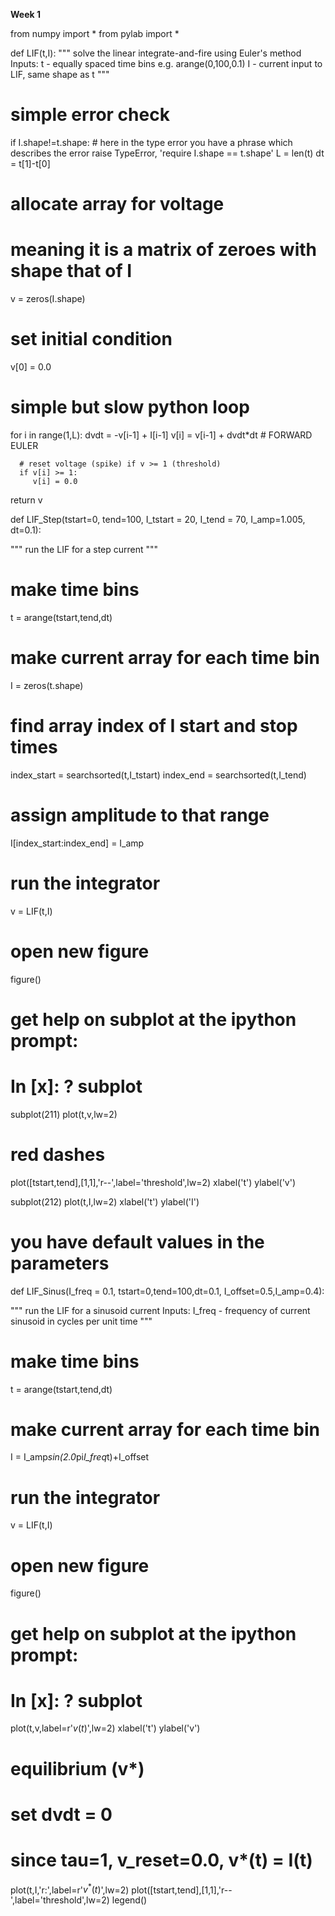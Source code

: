 **Week 1**

from numpy import * 
from pylab import * 

def LIF(t,I): 
   """ solve the linear integrate-and-fire using Euler's method Inputs: 
       t - equally spaced time bins e.g. arange(0,100,0.1) 
       I - current input to LIF, same shape as t 
   """ 
   # simple error check 
   if I.shape!=t.shape: 
      # here in the type error you have a phrase which describes the error
      raise TypeError, 'require I.shape == t.shape' 
      L = len(t) 
      dt = t[1]-t[0] 

   # allocate array for voltage 
   # meaning it is a matrix of zeroes with shape that of I
   v = zeros(I.shape) 

   # set initial condition 
   v[0] = 0.0 

   # simple but slow python loop 
   for i in range(1,L): 
      dvdt = -v[i-1] + I[i-1] 
      v[i] = v[i-1] + dvdt*dt  # FORWARD EULER 
   
      # reset voltage (spike) if v >= 1 (threshold) 
      if v[i] >= 1: 
         v[i] = 0.0 
   return v 

def LIF_Step(tstart=0, tend=100, I_tstart = 20, I_tend = 70, I_amp=1.005, dt=0.1): 

   """ run the LIF for a step current """ 
   # make time bins 
   t = arange(tstart,tend,dt) 

   # make current array for each time bin 
   I = zeros(t.shape) 
   
   # find array index of I start and stop times 
   index_start = searchsorted(t,I_tstart) 
   index_end = searchsorted(t,I_tend) 

   # assign amplitude to that range 
   I[index_start:index_end] = I_amp 

   # run the integrator 
   v = LIF(t,I) 

   # open new figure 
   figure() 

   # get help on subplot at the ipython prompt: 
   # In [x]: ? subplot 

   subplot(211) 
   plot(t,v,lw=2) 

   # red dashes
   plot([tstart,tend],[1,1],'r--',label='threshold',lw=2) 
   xlabel('t') 
   ylabel('v') 
   
   subplot(212)
   plot(t,I,lw=2) 
   xlabel('t') 
   ylabel('I') 

# you have default values in the parameters 
def LIF_Sinus(I_freq = 0.1, tstart=0,tend=100,dt=0.1, I_offset=0.5,I_amp=0.4): 

   """ run the LIF for a sinusoid current Inputs: 
   I_freq - frequency of current sinusoid in cycles per unit time """ 

   # make time bins 
   t = arange(tstart,tend,dt) 

   # make current array for each time bin 
   I = I_amp*sin(2.0*pi*I_freq*t)+I_offset 

   # run the integrator 
   v = LIF(t,I) 
 
   # open new figure 
   figure() 

   # get help on subplot at the ipython prompt: 
   # In [x]: ? subplot 
   plot(t,v,label=r'$v(t)$',lw=2) 
   xlabel('t') 
   ylabel('v') 

   # equilibrium (v*) 
   # set dvdt = 0 
   # since tau=1, v_reset=0.0, v*(t) = I(t) 
   plot(t,I,'r:',label=r'$v^\ast(t)$',lw=2) 
   plot([tstart,tend],[1,1],'r--',label='threshold',lw=2) 
   legend()
